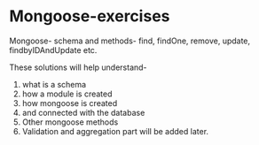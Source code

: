 # Mongoose-exercises
Mongoose- schema and methods- find, findOne, remove, update, findbyIDAndUpdate etc.

These solutions will help understand-
1. what is a schema
2. how a module is created
3. how mongoose is created
4. and connected with the database
5. Other mongoose methods
6. Validation and aggregation part will be added later.
